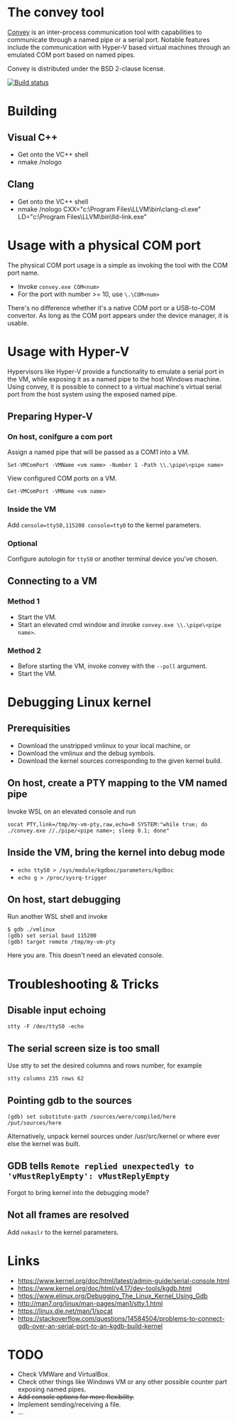 # The convey tool

[Convey](https://github.com/weltling/convey) is an inter-process communication tool with capabilities to communicate through a named pipe or a serial port. Notable features include the communication with Hyper-V based virtual machines through an emulated COM port based on named pipes.

Convey is distributed under the BSD 2-clause license.

[![Build status](https://ci.appveyor.com/api/projects/status/j2ojba2w9ha3nyrr?svg=true)](https://ci.appveyor.com/project/weltling/convey)


# Building

## Visual C++

- Get onto the VC++ shell
- nmake /nologo

## Clang

- Get onto the VC++ shell
- nmake /nologo CXX="c:\Program Files\LLVM\bin\clang-cl.exe" LD="c:\Program Files\LLVM\bin\lld-link.exe"


# Usage with a physical COM port

The physical COM port usage is a simple as invoking the tool with the COM port name.

- Invoke `convey.exe COM<num>`
- For the port with number >= 10, use `\.\COM<num>`

There's no difference whether it's a native COM port or a USB-to-COM convertor. As long as the COM port appears under the device manager, it is usable.


# Usage with Hyper-V

Hypervisors like Hyper-V provide a functionality to emulate a serial port in the VM, while exposing it as a named pipe to the host Windows machine. Using convey, it is possible to connect to a virtual machine's virtual serial port from the host system using the exposed named pipe.

## Preparing Hyper-V

### On host, conifgure a com port

Assign a named pipe that will be passed as a COM1 into a VM.

`Set-VMComPort -VMName <vm name> -Number 1 -Path \\.\pipe\<pipe name>`

View configured COM ports on a VM.

`Get-VMComPort -VMName <vm name>`

### Inside the VM

Add `console=ttyS0,115200 console=tty0` to the kernel parameters.

### Optional

Configure autologin for `ttyS0` or another terminal device you've chosen.


## Connecting to a VM

### Method 1

- Start the VM.
- Start an elevated cmd window and invoke `convey.exe \\.\pipe\<pipe name>`.

### Method 2

- Before starting the VM, invoke convey with the `--poll` argument.
- Start the VM.


# Debugging Linux kernel

## Prerequisities

- Download the unstripped vmlinux to your local machine, or
- Download the vmlinux and the debug symbols.
- Download the kernel sources corresponding to the given kernel build.

## On host, create a PTY mapping to the VM named pipe

Invoke WSL on an elevated console and run

`socat PTY,link=/tmp/my-vm-pty,raw,echo=0 SYSTEM:"while true; do ./convey.exe //./pipe/<pipe name>; sleep 0.1; done"`

## Inside the VM, bring the kernel into debug mode

- `echo ttyS0 > /sys/module/kgdboc/parameters/kgdboc`
- `echo g > /proc/sysrq-trigger`

## On host, start debugging

Run another WSL shell and invoke

```
$ gdb ./vmlinux
(gdb) set serial baud 115200
(gdb) target remote /tmp/my-vm-pty
```

Here you are. This doesn't need an elevated console.


# Troubleshooting & Tricks

## Disable input echoing

`stty -F /dev/ttyS0 -echo`

## The serial screen size is too small

Use stty to set the desired columns and rows number, for example

`stty columns 235 rows 62`

## Pointing gdb to the sources

`(gdb) set substitute-path /sources/were/compiled/here /put/sources/here`

Alternatively, unpack kernel sources under /usr/src/kernel or where ever else the kernel was built. 

## GDB tells `Remote replied unexpectedly to 'vMustReplyEmpty': vMustReplyEmpty`

Forgot to bring kernel into the debugging mode?

## Not all frames are resolved

Add `nokaslr` to the kernel parameters.


# Links

- https://www.kernel.org/doc/html/latest/admin-guide/serial-console.html
- https://www.kernel.org/doc/html/v4.17/dev-tools/kgdb.html
- https://www.elinux.org/Debugging_The_Linux_Kernel_Using_Gdb
- http://man7.org/linux/man-pages/man1/stty.1.html
- https://linux.die.net/man/1/socat
- https://stackoverflow.com/questions/14584504/problems-to-connect-gdb-over-an-serial-port-to-an-kgdb-build-kernel

# TODO

- Check VMWare and VirtualBox.
- Check other things like Windows VM or any other possible counter part exposing named pipes.
- <strike>Add console options for more flexibility.</strike>
- Implement sending/receiving a file.
- ...

